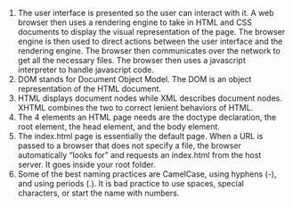 1. The user interface is presented so the user can interact with it. A web browser then uses a rendering engine to take in HTML and CSS documents to display the visual representation of the page. The browser engine is then used to direct actions between the user interface and the rendering engine. The browser then communicates over the network to get all the necessary files. The browser then uses a javascript interpreter to handle javascript code.
2. DOM stands for Document Object Model. The DOM is an object representation of the HTML document.
3. HTML displays document nodes while XML describes document nodes. XHTML combines the two to correct lenient behaviors of HTML.
4. The 4 elements an HTML page needs are the doctype declaration, the root element, the head element, and the body element.
5. The index.html page is essentially the default page. When a URL is passed to a browser that does not specify a file, the browser automatically “looks for” and requests an index.html from the host server. It goes inside your root folder.
6. Some of the best naming practices are CamelCase, using hyphens (-), and using periods (.). It is bad practice to use spaces, special characters, or start the name with numbers.
